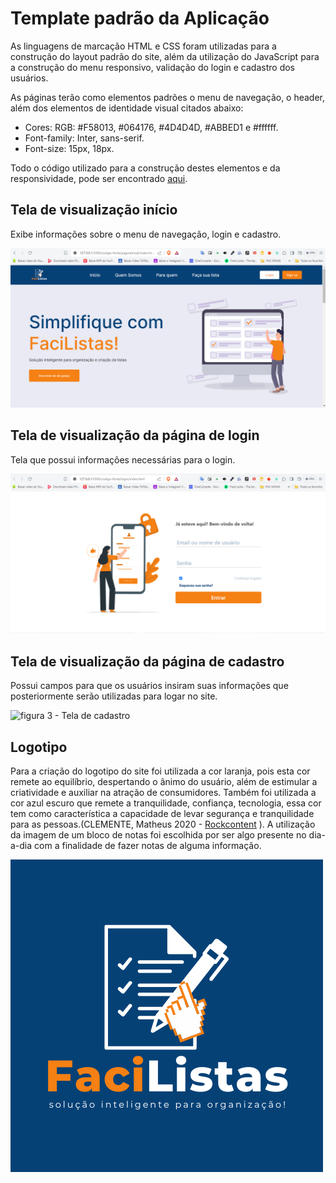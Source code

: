 # Template padrão da Aplicação

As linguagens de marcação HTML e CSS foram utilizadas para a construção do layout padrão do site, além da utilização do JavaScript para a construção do menu responsivo, validação do login e cadastro dos usuários.

As páginas terão como elementos padrões o menu de navegação, o header, além dos elementos de identidade visual citados abaixo:

+ Cores: RGB: #F58013, #064176, #4D4D4D, #ABBED1 e #ffffff.
+ Font-family: Inter, sans-serif.
+ Font-size: 15px, 18px.

Todo o código utilizado para a construção destes elementos e da responsividade, pode ser encontrado [aqui](https://github.com/ICEI-PUC-Minas-PMV-ADS/pmv-ads-2024-1-e1-proj-web-t8-pmv-ads-2024-1-e1-projfacilistas/tree/main/codigo-fonte).

## Tela de visualização início

Exibe informações sobre o menu de navegação, login e cadastro.

![figura 1 - Tela inicial](img/tela-home.PNG)


## Tela de visualização da página de login

Tela que possui informações necessárias para o login.

![figura 2 - Tela de login](img/tela-login.PNG)


## Tela de visualização da página de cadastro

Possui campos para que os usuários insiram suas informações que posteriormente serão utilizadas para logar no site.

![figura 3 - Tela de cadastro](https://github.com/ICEI-PUC-Minas-PMV-ADS/pmv-ads-2024-1-e1-proj-web-t8-pmv-ads-2024-1-e1-projfacilistas/assets/135237340/e2641b1e-af55-4e27-933d-2ee80313178e)


## Logotipo

Para a criação do logotipo do site foi utilizada a cor laranja, pois esta cor remete ao equilíbrio, despertando o ânimo do usuário, além de estimular a criatividade e auxiliar na atração de consumidores. Também foi utilizada a cor azul escuro que remete a tranquilidade, confiança, tecnologia, essa cor tem como característica a capacidade de levar segurança e tranquilidade para as pessoas.(CLEMENTE, Matheus 2020 - [Rockcontent](https://rockcontent.com/br/blog/referencia-de-site-abnt/#:~:text=Para%20fazer%20uma%20refer%C3%AAncia%20de,data%20de%20acesso%20ao%20site.) ). A utilização da imagem de um bloco de notas foi escolhida por ser algo presente no dia-a-dia com a finalidade de fazer notas de alguma informação.

![figura 4 - Logo em negativo com fundo na cor azul](img/lgo-facilistas-com-fundo-azul.png)
